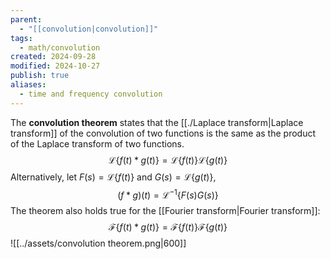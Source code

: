 ```yaml
---
parent:
  - "[[convolution|convolution]]"
tags:
  - math/convolution
created: 2024-09-28
modified: 2024-10-27
publish: true
aliases:
  - time and frequency convolution
---
```

The **convolution theorem** states that the [[./Laplace transform|Laplace transform]] of the convolution of two functions is the same as the product of the Laplace transform of two functions.
$$
\mathcal{L}\{f(t) * g(t)\} = \mathcal{L}\{f(t)\} \mathcal{L}\{g(t)\}
$$
Alternatively, let $F(s) = \mathcal{L}\{f(t)\}$ and $G(s) = \mathcal{L}\{g(t)\}$,
$$
(f * g)(t) = \mathcal{L}^{-1}\{F(s) G(s)\}
$$
The theorem also holds true for the [[Fourier transform|Fourier transform]]:
$$\mathcal{F}\{ f(t) * g(t) \} = \mathcal{F}\{ f(t) \} \mathcal{F}\{ g(t) \}$$
![[../assets/convolution theorem.png|600]]
